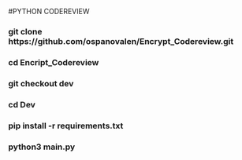 #PYTHON CODEREVIEW
<h3>git clone https://github.com/ospanovalen/Encrypt_Codereview.git</h3>
<h3>cd Encript_Codereview</h3>
<h3>git checkout dev</h3>
<h3>cd Dev</h3>
<h3>pip install -r requirements.txt</h3>
<h3>python3 main.py</h3>
